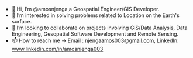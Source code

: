 - 👋 Hi, I’m @amosnjenga,a Geospatial Engineer/GIS Developer.
- 👀 I’m interested in solving problems related to Location on the Earth's surface.
- 💞️ I’m looking to collaborate on projects involving GIS/Data Analysis, Data Engineering, Gesopatial Software Development and Remote Sensing.
- 📫 How to reach me -> Email : njengaamos003@gmail.com, LinkedIn: www.linkedin.com/in/amosnjenga003

<!---
amosnjenga/amosnjenga is a ✨ special ✨ repository because its `README.md` (this file) appears on your GitHub profile.
You can click the Preview link to take a look at your changes.
--->
